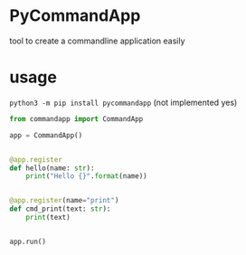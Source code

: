 # PyCommandApp
tool to create a commandline application easily


# usage
`python3 -m pip install pycommandapp` (not implemented yes)
```python
from commandapp import CommandApp

app = CommandApp()


@app.register
def hello(name: str):
    print("Hello {}".format(name))


@app.register(name="print")
def cmd_print(text: str):
    print(text)


app.run()
```
